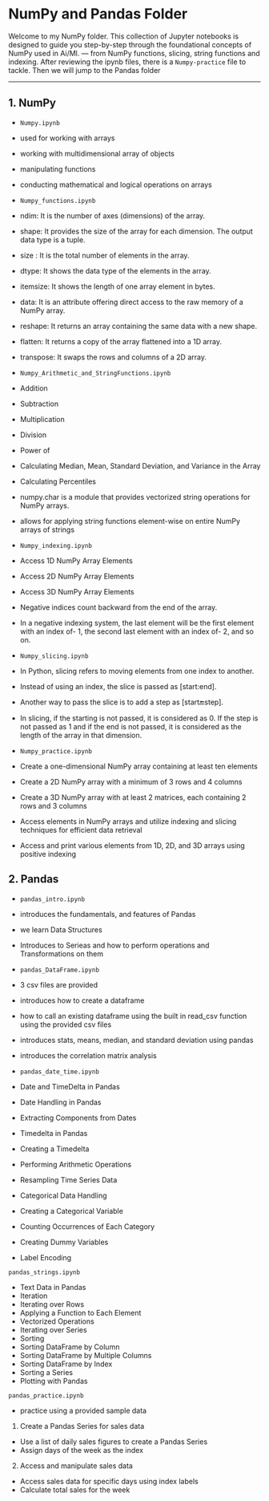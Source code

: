 # NumPy and Pandas Folder

Welcome to my NumPy folder.  This collection of Jupyter notebooks is designed to guide you step-by-step through the foundational concepts of NumPy used in Ai/Ml.  — from NumPy functions, slicing, string functions and indexing. After reviewing the ipynb files, there is a `Numpy-practice` file to tackle. 
Then we will jump to the Pandas folder

---

##  1. NumPy

- `Numpy.ipynb`  
- used for working with arrays
- working with multidimensional array of objects 
- manipulating functions
- conducting mathematical and logical operations on arrays   

- `Numpy_functions.ipynb`  
-  ndim: It is the number of axes (dimensions) of the array. 
-  shape: It provides the size of the array for each dimension. The output data type is a tuple. 
-  size : It is the total number of elements in the array. 
-  dtype: It shows the data type of the elements in the array. 
-  itemsize: It shows the length of one array element in bytes. 
-  data: It is an attribute offering direct access to the raw memory of a NumPy array.
-  reshape: It returns an array containing the same data with a new shape.
-  flatten: It returns a copy of the array flattened into a 1D array.
-  transpose: It swaps the rows and columns of a 2D array.

- `Numpy_Arithmetic_and_StringFunctions.ipynb`  
- Addition
- Subtraction
- Multiplication
- Division
- Power of
- Calculating Median, Mean, Standard Deviation, and Variance in the Array
- Calculating Percentiles
- numpy.char is a module that provides vectorized string operations for NumPy arrays.
- allows for applying string functions element-wise on entire NumPy arrays of strings

- `Numpy_indexing.ipynb`  
- Access 1D NumPy Array Elements
- Access 2D NumPy Array Elements
- Access 3D NumPy Array Elements
- Negative indices count backward from the end of the array.
- In a negative indexing system, the last element will be the first element with an index of- 1, the second last element with an index of- 2, and so on.

- `Numpy_slicing.ipynb`  
- In Python, slicing refers to moving elements from one index to another.
- Instead of using an index, the slice is passed as [start:end].
- Another way to pass the slice is to add a step as [start:end:step].
- In slicing, if the starting is not passed, it is considered as 0. If the step is not passed as 1 and if the end is not passed, it is considered as the length of the array in that dimension.

- `Numpy_practice.ipynb`  
- Create a one-dimensional NumPy array containing at least ten elements
- Create a 2D NumPy array with a minimum of 3 rows and 4 columns
- Create a 3D NumPy array with at least 2 matrices, each containing 2 rows and 3 columns
- Access elements in NumPy arrays and utilize indexing and slicing techniques for efficient data retrieval
- Access and print various elements from 1D, 2D, and 3D arrays using positive indexing


## 2. Pandas

- `pandas_intro.ipynb`
- introduces the fundamentals, and features of Pandas
- we learn Data Structures
- Introduces to Serieas and how to perform operations and Transformations on them

- `pandas_DataFrame.ipynb`
- 3 csv files are provided
- introduces how to create a dataframe
- how to call an existing dataframe using the built in read_csv function using the provided csv files
- introduces stats, means, median, and standard deviation using pandas
- introduces the correlation matrix analysis

- `pandas_date_time.ipynb` 
- Date and TimeDelta in Pandas
- Date Handling in Pandas
- Extracting Components from Dates
- Timedelta in Pandas
- Creating a Timedelta
- Performing Arithmetic Operations
- Resampling Time Series Data
- Categorical Data Handling
- Creating a Categorical Variable
- Counting Occurrences of Each Category
- Creating Dummy Variables
- Label Encoding

`pandas_strings.ipynb`
- Text Data in Pandas
- Iteration
- Iterating over Rows
- Applying a Function to Each Element
- Vectorized Operations
- Iterating over Series
- Sorting
- Sorting DataFrame by Column
- Sorting DataFrame by Multiple Columns
- Sorting DataFrame by Index
- Sorting a Series
- Plotting with Pandas

`pandas_practice.ipynb`
- practice using a provided sample data
1. Create a Pandas Series for sales data
- Use a list of daily sales figures to create a Pandas Series
- Assign days of the week as the index
2. Access and manipulate sales data
- Access sales data for specific days using index labels
- Calculate total sales for the week
   